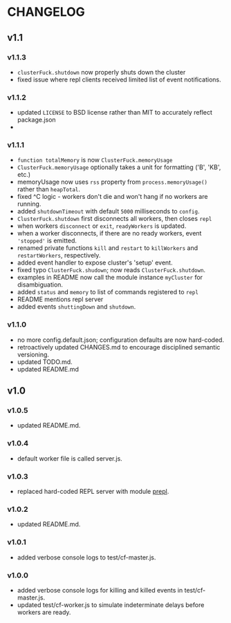 CHANGELOG
=========

## v1.1
### v1.1.3
* `clusterFuck.shutdown` now properly shuts down the cluster
* fixed issue where repl clients received limited list of event notifications.

### v1.1.2
* updated `LICENSE` to BSD license rather than MIT to accurately reflect package.json
* 

### v1.1.1
* `function totalMemory` is now `ClusterFuck.memoryUsage`
* `ClusterFuck.memoryUsage` optionally takes a unit for formatting ('B', 'KB', etc.)
* memoryUsage now uses `rss` property from `process.memoryUsage()` rather than `heapTotal`.
* fixed ^C logic - workers don't die and won't hang if no workers are running.
* added `shutdownTimeout` with default `5000` milliseconds to `config`.
* `ClusterFuck.shutdown` first disconnects all workers, then closes `repl`
* when workers `disconnect` or `exit`, `readyWorkers` is updated.
* when a worker disconnects, if there are no ready workers, event `'stopped'` is emitted.
* renamed private functions `kill` and `restart` to `killWorkers` and `restartWorkers`, respectively.
* added event handler to expose cluster's 'setup' event.
* fixed typo `ClusterFuck.shudown`; now reads `ClusterFuck.shutdown`.
* examples in README now call the module instance `myCluster` for disambiguation.
* added `status` and `memory` to list of commands registered to `repl`
* README mentions repl server
* added events `shuttingDown` and `shutdown`.

### v1.1.0
* no more config.default.json; configuration defaults are now hard-coded.
* retroactively updated CHANGES.md to encourage disciplined semantic versioning.
* updated TODO.md.
* updated README.md

## v1.0
### v1.0.5
* updated README.md.

### v1.0.4
* default worker file is called server.js.

### v1.0.3
* replaced hard-coded REPL server with module [prepl](https://github.com/techjeffharris/prepl.git).

### v1.0.2
* updated README.md.

### v1.0.1
* added verbose console logs to test/cf-master.js.

### v1.0.0
* added verbose console logs for killing and killed events in test/cf-master.js.
* updated test/cf-worker.js to simulate indeterminate delays before workers are ready.
